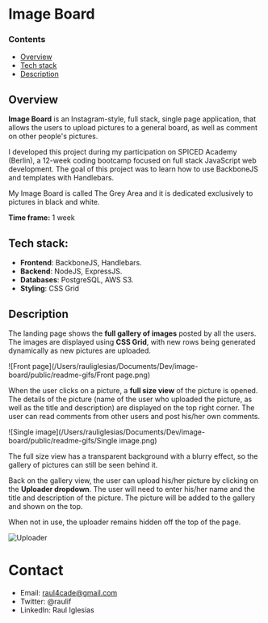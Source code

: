 # Image Board



### Contents

* [Overview](#overview)
* [Tech stack](#tech-stack)
* [Description](#description)




## Overview

**Image Board** is an Instagram-style, full stack, single page application, that allows the users to upload pictures to a general board, as well as comment on other people's pictures.

I developed this project during my participation on SPICED Academy (Berlin), a 12-week coding bootcamp focused on full stack JavaScript web development. The goal of this project was to learn how to use BackboneJS and templates with Handlebars.

My Image Board is called The Grey Area and it is dedicated exclusively to pictures in black and white.

**Time frame:** 1 week



## Tech stack:

- **Frontend**: BackboneJS, Handlebars.
- **Backend**: NodeJS, ExpressJS.
- **Databases**: PostgreSQL, AWS S3.
- **Styling**: CSS Grid




## Description

The landing page shows the **full gallery of images** posted by all the users. The images are displayed using **CSS Grid**, with new rows being generated dynamically as new pictures are uploaded.

![Front page](/Users/rauliglesias/Documents/Dev/image-board/public/readme-gifs/Front page.png)



When the user clicks on a picture, a **full size view** of the picture is opened. The details of the picture (name of the user who uploaded the picture, as well as the title and description) are displayed on the top right corner. The user can read comments from other users and post his/her own comments.

![Single image](/Users/rauliglesias/Documents/Dev/image-board/public/readme-gifs/Single image.png)

The full size view has a transparent background with a blurry effect, so the gallery of pictures can still be seen behind it.



Back on the gallery view, the user can upload his/her picture by clicking on the **Uploader dropdown**. The user will need to enter his/her name and the title and description of the picture. The picture will be added to the gallery and shown on the top.

When not in use, the uploader remains hidden off the top of the page.

![Uploader](/Users/rauliglesias/Documents/Dev/image-board/public/readme-gifs/Uploader.png)



# Contact

- Email: raul4cade@gmail.com
- Twitter: @raulif
- LinkedIn: Raul Iglesias